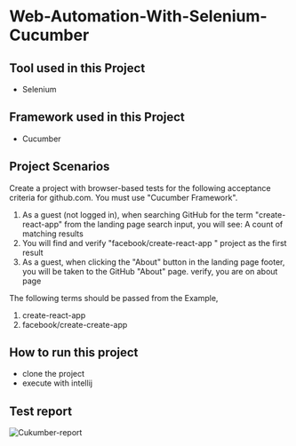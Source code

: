 # Web-Automation-With-Selenium-Cucumber

## Tool used in this Project
- Selenium

## Framework used in this Project
- Cucumber

## Project Scenarios
Create a project with browser-based tests for the following acceptance criteria for github.com. You must use "Cucumber Framework".

1. As a guest (not logged in), when searching GitHub for the term "create-react-app" from the landing page search input, you will see: A count of matching results
2. You will find and verify "facebook/create-react-app " project as the first result
3. As a guest, when clicking the "About" button in the landing page footer, you will be taken to the GitHub "About" page. verify, you are on about page

The following terms should be passed from the Example,
1. create-react-app
2. facebook/create-create-app

## How to run this project
- clone the project
- execute with intellij

## Test report

![Cukumber-report](https://user-images.githubusercontent.com/122162468/224527781-2378209c-3ddc-485a-93fc-179a792fd80f.JPG)
